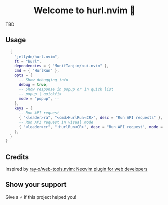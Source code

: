 <h1 align="center">Welcome to hurl.nvim 👋</h1>
<p>
  TBD
</p>

## Usage

```lua
  {
    "jellydn/hurl.nvim",
    ft = "hurl",
    dependencies = { "MunifTanjim/nui.nvim" },
    cmd = { "HurlRun" },
    opts = {
      -- Show debugging info
      debug = true,
      -- Show response in popup or in quick list
      -- popup | quickfix
      mode = "popup", --
    },
    keys = {
      -- Run API request
      { "<leader>ra", "<cmd>HurlRun<CR>", desc = "Run API requests" },
      -- Run API request in visual mode
      { "<leader>cr", ":HurlRun<CR>", desc = "Run API request", mode = "v" },
    },
  }
}
```

## Credits

Inspired by [ray-x/web-tools.nvim: Neovim plugin for web developers](https://github.com/ray-x/web-tools.nvim)
## Show your support

Give a ⭐️ if this project helped you!
